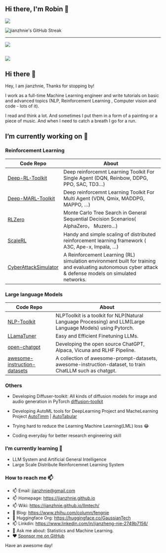 ## Hi there, I'm Robin 👋

![](https://github-readme-stats.vercel.app/api?username=jianzhnie&count_private=true&show_icons=true&theme=radical)

![jianzhnie's GitHub Streak](https://github-readme-streak-stats.herokuapp.com/?user=jianzhnie&theme=radical)

---
![](https://github-readme-stats.vercel.app/api/top-langs/?username=jianzhnie&layout=compact)

![](https://komarev.com/ghpvc/?username=jianzhnie&color=brightgreen)
---

## Hi there 👋

Hey, I am jianzhnie, Thanks for stopping by!

I work as a full-time Machine Learning engineer and write tutorials on basic and advanced topics (NLP, Reinforcement Learning , Computer vision and code - lots of it).

I read and think a lot. And sometimes I put them in a form of a painting or a piece of music. And when I need to catch a breath I go for a run.

## I’m currently working on 🔭

### Reinforcement Learning

| Code Repo                                                    | About                                                        |
| ------------------------------------------------------------ | ------------------------------------------------------------ |
| [Deep-RL-Toolkit](https://github.com/jianzhnie/deep-rl-toolkit) | Deep reinforcemnt Learning Toolkit For Single Agent (DQN, Reinbow, DDPG, PPO, SAC, TD3…) |
| [Deep-MARL-Toolkit](https://github.com/jianzhnie/deep-marl-toolkit) | Deep reinforcemnt Learning Toolkit For Multi Agent (VDN, Qmix, MADDPG, MAPPO, …) |
| [RLZero](https://github.com/jianzhnie/RLZero)                | Monte Carlo Tree Search in General Sequential Decision Scenarios( AlphaZero， Muzero…) |
| [ScaleRL](https://github.com/jianzhnie/ScaleRL)              | Handy and simple scaling of distributed reinforcement learning framework ( A3C, Ape-x, Impala, …) |
| [CyberAttackSimulator](https://github.com/jianzhnie/CyberAttackSimulator) | A Reinforcement Learning (RL) simulation environment built for training and evaluating autonomous cyber attack & defense models on simulated networks. |

### Large language Models

| Code Repo                                                    | About                                                        |
| ------------------------------------------------------------ | ------------------------------------------------------------ |
| [NLP-Toolkit ](https://github.com/jianzhnie/nlp-toolkit)     | NLPToolkit is a toolkit for NLP(Natural Language Processing) and LLM(Large Language Models) using Pytorch. |
| [LLamaTuner](https://github.com/jianzhnie/LLamaTuner)        | Easy and Efficient Finetuning LLMs.                          |
| [open-chatgpt](https://github.com/jianzhnie/open-chatgpt)    | Developing the open source ChatGPT, Alpaca, Vicuna and RLHF Pipeline. |
| [awesome-instruction-datasets](https://github.com/jianzhnie/awesome-instruction-datasets) | A collection of awesome-prompt-datasets, awesome-instruction-dataset, to train ChatLLM such as chatgpt. |

### Others

- Developing Diffuser-toolkit: All kinds of diffusion models for image and audio generation in PyTorch [diffusion-toolkit](https://github.com/jianzhnie/diffusion-toolkit)

- Developing AutoML tools for DeepLearning Project and MacheLearning Project [AutoTimm](https://github.com/jianzhnie/AutoTimm)  | [AutoTabular](https://github.com/jianzhnie/AutoTabular)
- Trying hard to reduce the Learning Machine Learning(LML) loss 😂
- Coding everyday for better research engineering skill

### I’m currently learning 🌱

- LLM System and Artificial General Intelligence
- Large Scale Distribute Reinforcemnet Learning System

### How to reach me 📫

- 📫 Email: [jianzhnie@gmail.com](jianzhnie@gmail.com)
- 📫 Homepage: https://jianzhnie.github.io
- 📫 Wiki: https://jianzhnie.github.io/llmtech/
- 📖 Blog: https://www.zhihu.com/column/fengnie
- 🤗 Huggingface Org: https://huggingface.co/GaussianTech
- 📫 Linkdin: https://www.linkedin.com/in/jianzheng-nie-2749b7156/
- 💬 Ask me about: Statistics and Machine Learning.
- ❤️ [Sponsor me on GitHub](https://github.com/sponsors/jianzhnie)


Have an awesome day!
